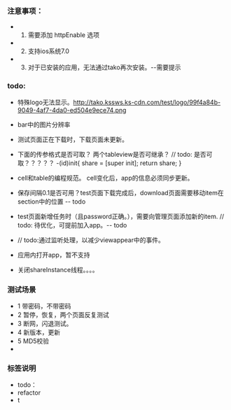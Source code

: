 ### 注意事项：

- 1. 需要添加 httpEnable 选项
- 2. 支持ios系统7.0
- 3. 对于已安装的应用，无法通过tako再次安装。--需要提示


### todo:
- 特殊logo无法显示。http://tako.kssws.ks-cdn.com/test/logo/99f4a84b-9049-4af7-4da0-ed504e9ece74.png
- bar中的图片分辨率
- 测试页面正在下载时，下载页面未更新。
- 下面的传参格式是否可取？ 两个tableview是否可继承？
// todo: 是否可取？？？？？
-(id)init{
    share = [super init];
    return share;
}
- cell和table的编程规范。 cell变化后，app的信息必须同步更新。

- 保存间隔0.1是否可用？test页面下载完成后，download页面需要移动item在section中的位置  -- todo
- test页面新增任务时（且password正确。），需要向管理页面添加新的item. // todo: 待优化，可提前加入app。-- todo
- // todo:通过监听处理，以减少viewappear中的事件。
- 应用内打开app，暂不支持
- 关闭shareInstance线程。。。。

### 测试场景
- 1 带密码，不带密码
- 2 暂停，恢复，两个页面反复测试
- 3 断网，闪退测试。
- 4 新版本，更新
- 5 MD5校验
- 

### 标签说明
- todo：
- refactor
- t













 
